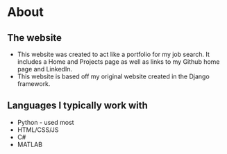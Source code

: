 # About
## The website
* This website was created to act like a portfolio for my job search. It includes a Home and Projects page as well as links to my Github home page and LinkedIn.
* This website is based off my original website created in the Django framework.
## Languages I typically work with
* Python - used most
* HTML/CSS/JS
* C#
* MATLAB
